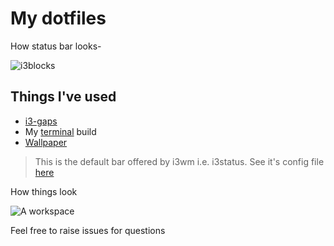 # My dotfiles

How status bar looks-

![i3blocks](https://raw.githubusercontent.com/tanuj101/dotfiles/master/images/pic-selected-190925-2202-24.jpg)

## Things I've used

 - [i3-gaps](https://github.com/Airblader/i3)
 - My [terminal](https://github.com/tanuj101/st) build 
 - [Wallpaper](https://raw.githubusercontent.com/tanuj101/dotfiles/master/images/wallpaper_current.jpg)
> This is the default bar offered by i3wm i.e. i3status. 
See it's config file [here](https://github.com/tanuj101/dotfiles/blob/master/i3status.conf)

How things look

![A workspace](https://raw.githubusercontent.com/tanuj101/dotfiles/master/images/pic-full-190925-2216-36.png)

Feel free to raise issues for questions


